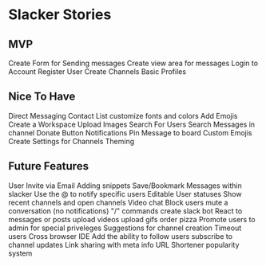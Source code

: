 # Slacker Stories
## MVP
Create Form for Sending messages
Create view area for messages
Login to Account
Register User
Create Channels
Basic Profiles

## Nice To Have
Direct Messaging
Contact List
customize fonts and colors
Add Emojis
Create a Workspace
Upload Images
Search For Users
Search Messages in channel
Donate Button
Notifications
Pin Message to board
Custom Emojis
Create Settings for Channels
Theming

## Future Features
User Invite via Email
Adding snippets
Save/Bookmark Messages within slacker
Use the @ to notify specific users
Editable User statuses
Show recent channels and open channels
Video chat
Block users
mute a conversation (no notifications)
"/" commands
create slack bot
React to messages or posts
upload videos
upload gifs
order pizza
Promote users to admin for special priveleges
Suggestions for channel creation
Timeout users
Cross browser IDE
Add the ability to follow users
subscribe to channel updates
Link sharing with meta info
URL Shortener
popularity system